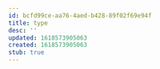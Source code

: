 ```yaml
---
id: bcfd99ce-aa76-4aed-b428-89f02f69e94f
title: type
desc: ''
updated: 1618573905063
created: 1618573905063
stub: true
---
```



